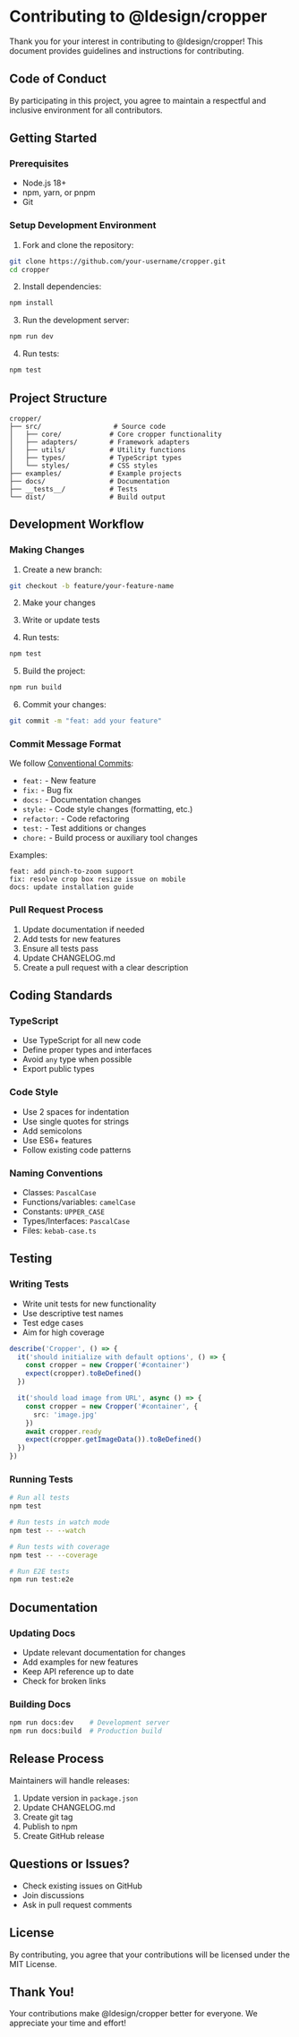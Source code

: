 # Contributing to @ldesign/cropper

Thank you for your interest in contributing to @ldesign/cropper! This document provides guidelines and instructions for contributing.

## Code of Conduct

By participating in this project, you agree to maintain a respectful and inclusive environment for all contributors.

## Getting Started

### Prerequisites

- Node.js 18+
- npm, yarn, or pnpm
- Git

### Setup Development Environment

1. Fork and clone the repository:
```bash
git clone https://github.com/your-username/cropper.git
cd cropper
```

2. Install dependencies:
```bash
npm install
```

3. Run the development server:
```bash
npm run dev
```

4. Run tests:
```bash
npm test
```

## Project Structure

```
cropper/
├── src/                  # Source code
│   ├── core/            # Core cropper functionality
│   ├── adapters/        # Framework adapters
│   ├── utils/           # Utility functions
│   ├── types/           # TypeScript types
│   └── styles/          # CSS styles
├── examples/            # Example projects
├── docs/                # Documentation
├── __tests__/           # Tests
└── dist/                # Build output
```

## Development Workflow

### Making Changes

1. Create a new branch:
```bash
git checkout -b feature/your-feature-name
```

2. Make your changes

3. Write or update tests

4. Run tests:
```bash
npm test
```

5. Build the project:
```bash
npm run build
```

6. Commit your changes:
```bash
git commit -m "feat: add your feature"
```

### Commit Message Format

We follow [Conventional Commits](https://www.conventionalcommits.org/):

- `feat:` - New feature
- `fix:` - Bug fix
- `docs:` - Documentation changes
- `style:` - Code style changes (formatting, etc.)
- `refactor:` - Code refactoring
- `test:` - Test additions or changes
- `chore:` - Build process or auxiliary tool changes

Examples:
```
feat: add pinch-to-zoom support
fix: resolve crop box resize issue on mobile
docs: update installation guide
```

### Pull Request Process

1. Update documentation if needed
2. Add tests for new features
3. Ensure all tests pass
4. Update CHANGELOG.md
5. Create a pull request with a clear description

## Coding Standards

### TypeScript

- Use TypeScript for all new code
- Define proper types and interfaces
- Avoid `any` type when possible
- Export public types

### Code Style

- Use 2 spaces for indentation
- Use single quotes for strings
- Add semicolons
- Use ES6+ features
- Follow existing code patterns

### Naming Conventions

- Classes: `PascalCase`
- Functions/variables: `camelCase`
- Constants: `UPPER_CASE`
- Types/Interfaces: `PascalCase`
- Files: `kebab-case.ts`

## Testing

### Writing Tests

- Write unit tests for new functionality
- Use descriptive test names
- Test edge cases
- Aim for high coverage

```typescript
describe('Cropper', () => {
  it('should initialize with default options', () => {
    const cropper = new Cropper('#container')
    expect(cropper).toBeDefined()
  })

  it('should load image from URL', async () => {
    const cropper = new Cropper('#container', {
      src: 'image.jpg'
    })
    await cropper.ready
    expect(cropper.getImageData()).toBeDefined()
  })
})
```

### Running Tests

```bash
# Run all tests
npm test

# Run tests in watch mode
npm test -- --watch

# Run tests with coverage
npm test -- --coverage

# Run E2E tests
npm run test:e2e
```

## Documentation

### Updating Docs

- Update relevant documentation for changes
- Add examples for new features
- Keep API reference up to date
- Check for broken links

### Building Docs

```bash
npm run docs:dev    # Development server
npm run docs:build  # Production build
```

## Release Process

Maintainers will handle releases:

1. Update version in `package.json`
2. Update CHANGELOG.md
3. Create git tag
4. Publish to npm
5. Create GitHub release

## Questions or Issues?

- Check existing issues on GitHub
- Join discussions
- Ask in pull request comments

## License

By contributing, you agree that your contributions will be licensed under the MIT License.

## Thank You!

Your contributions make @ldesign/cropper better for everyone. We appreciate your time and effort!
